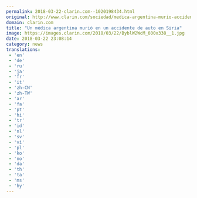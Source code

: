 ```yaml
---
permalink: 2018-03-22-clarin.com--1020198434.html
original: http://www.clarin.com/sociedad/medica-argentina-murio-accidente-auto-siria_0_HyNvzh-5M.html
domain: clarin.com
title: "Un médica argentina murió en un accidente de auto en Siria"
image: https://images.clarin.com/2018/03/22/ByblW2WcM_600x338__1.jpg
date: 2018-03-22 23:08:14
category: news
translations: 
 - 'en'
 - 'de'
 - 'ru'
 - 'ja'
 - 'fr'
 - 'it'
 - 'zh-CN'
 - 'zh-TW'
 - 'ar'
 - 'fa'
 - 'pt'
 - 'hi'
 - 'tr'
 - 'id'
 - 'nl'
 - 'sv'
 - 'vi'
 - 'pl'
 - 'ko'
 - 'no'
 - 'da'
 - 'th'
 - 'ta'
 - 'ms'
 - 'hy'
---
```


